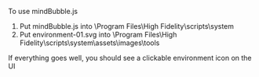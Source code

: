 To use mindBubble.js
1. Put mindBubble.js into \Program Files\High Fidelity\scripts\system
2. Put environment-01.svg into \Program Files\High Fidelity\scripts\system\assets\images\tools

If everything goes well, you should see a clickable environment icon on the UI

